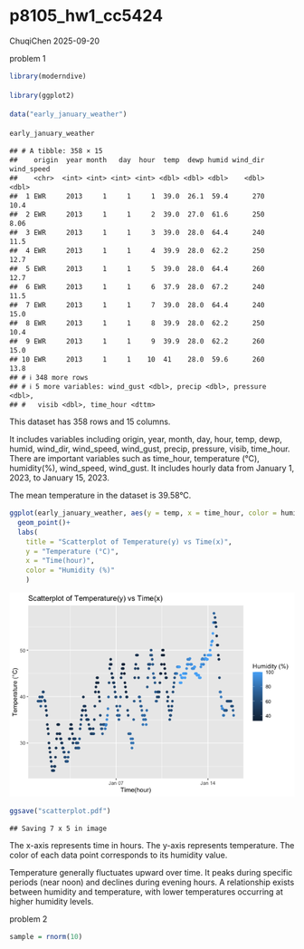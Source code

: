 p8105_hw1_cc5424
================
ChuqiChen
2025-09-20

problem 1

``` r
library(moderndive)

library(ggplot2)

data("early_january_weather")

early_january_weather
```

    ## # A tibble: 358 × 15
    ##    origin  year month   day  hour  temp  dewp humid wind_dir wind_speed
    ##    <chr>  <int> <int> <int> <int> <dbl> <dbl> <dbl>    <dbl>      <dbl>
    ##  1 EWR     2013     1     1     1  39.0  26.1  59.4      270      10.4 
    ##  2 EWR     2013     1     1     2  39.0  27.0  61.6      250       8.06
    ##  3 EWR     2013     1     1     3  39.0  28.0  64.4      240      11.5 
    ##  4 EWR     2013     1     1     4  39.9  28.0  62.2      250      12.7 
    ##  5 EWR     2013     1     1     5  39.0  28.0  64.4      260      12.7 
    ##  6 EWR     2013     1     1     6  37.9  28.0  67.2      240      11.5 
    ##  7 EWR     2013     1     1     7  39.0  28.0  64.4      240      15.0 
    ##  8 EWR     2013     1     1     8  39.9  28.0  62.2      250      10.4 
    ##  9 EWR     2013     1     1     9  39.9  28.0  62.2      260      15.0 
    ## 10 EWR     2013     1     1    10  41    28.0  59.6      260      13.8 
    ## # ℹ 348 more rows
    ## # ℹ 5 more variables: wind_gust <dbl>, precip <dbl>, pressure <dbl>,
    ## #   visib <dbl>, time_hour <dttm>

This dataset has 358 rows and 15 columns.

It includes variables including origin, year, month, day, hour, temp,
dewp, humid, wind_dir, wind_speed, wind_gust, precip, pressure, visib,
time_hour. There are important variables such as time_hour, temperature
(°C), humidity(%), wind_speed, wind_gust. It includes hourly data from
January 1, 2023, to January 15, 2023.

The mean temperature in the dataset is 39.58°C.

``` r
ggplot(early_january_weather, aes(y = temp, x = time_hour, color = humid))+
  geom_point()+
  labs(
    title = "Scatterplot of Temperature(y) vs Time(x)",
    y = "Temperature (°C)",
    x = "Time(hour)",
    color = "Humidity (%)"
    )
```

![](p8105_hw1_cc5424_files/figure-gfm/unnamed-chunk-2-1.png)<!-- -->

``` r
ggsave("scatterplot.pdf")
```

    ## Saving 7 x 5 in image

The x-axis represents time in hours. The y-axis represents temperature.
The color of each data point corresponds to its humidity value.

Temperature generally fluctuates upward over time. It peaks during
specific periods (near noon) and declines during evening hours. A
relationship exists between humidity and temperature, with lower
temperatures occurring at higher humidity levels.

problem 2

``` r
sample = rnorm(10)
```
